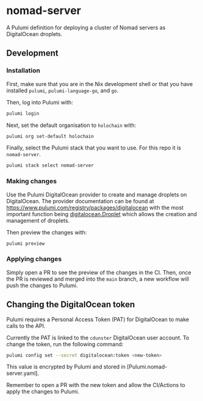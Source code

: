 # nomad-server
A Pulumi definition for deploying a cluster of Nomad servers as DigitalOcean droplets.

## Development

### Installation

First, make sure that you are in the Nix development shell or that you have
installed `pulumi`, `pulumi-language-go`, and `go`.

Then, log into Pulumi with:
```sh
pulumi login
```

Next, set the default organisation to `holochain` with:
```sh
pulumi org set-default holochain
```

Finally, select the Pulumi stack that you want to use. For this repo it is `nomad-server`.
```sh
pulumi stack select nomad-server
```

### Making changes

Use the Pulumi DigitalOcean provider to create and manage droplets on DigitalOcean.
The provider documentation can be found at <https://www.pulumi.com/registry/packages/digitalocean>
with the most important function being
[digitalocean.Droplet](https://www.pulumi.com/registry/packages/digitalocean/api-docs/droplet)
which allows the creation and management of droplets.

Then preview the changes with:
```sh
pulumi preview
```

### Applying changes

Simply open a PR to see the preview of the changes in the CI. Then, once the PR
is reviewed and merged into the `main` branch, a new workflow will push the
changes to Pulumi.

## Changing the DigitalOcean token

Pulumi requires a Personal Access Token (PAT) for DigitalOcean to make calls to the API.

Currently the PAT is linked to the `cdunster` DigitalOcean user account. To
change the token, run the following command:
```sh
pulumi config set --secret digitalocean:token <new-token>
```

This value is encrypted by Pulumi and stored in [Pulumi.nomad-server.yaml].

Remember to open a PR with the new token and allow the CI/Actions to apply the
changes to Pulumi.
